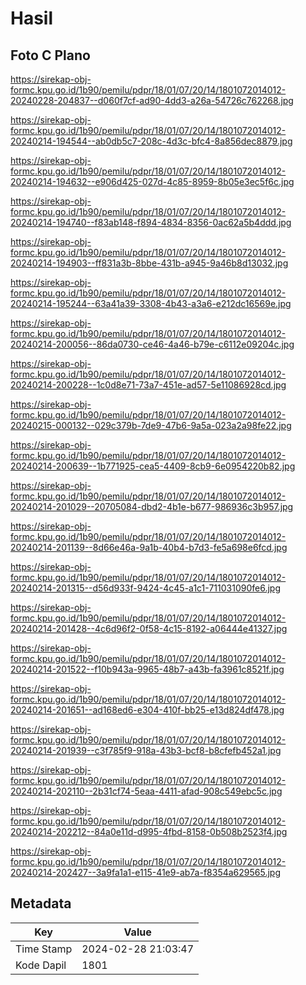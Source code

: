 # Hasil

## Foto C Plano

https://sirekap-obj-formc.kpu.go.id/1b90/pemilu/pdpr/18/01/07/20/14/1801072014012-20240228-204837--d060f7cf-ad90-4dd3-a26a-54726c762268.jpg

https://sirekap-obj-formc.kpu.go.id/1b90/pemilu/pdpr/18/01/07/20/14/1801072014012-20240214-194544--ab0db5c7-208c-4d3c-bfc4-8a856dec8879.jpg

https://sirekap-obj-formc.kpu.go.id/1b90/pemilu/pdpr/18/01/07/20/14/1801072014012-20240214-194632--e906d425-027d-4c85-8959-8b05e3ec5f6c.jpg

https://sirekap-obj-formc.kpu.go.id/1b90/pemilu/pdpr/18/01/07/20/14/1801072014012-20240214-194740--f83ab148-f894-4834-8356-0ac62a5b4ddd.jpg

https://sirekap-obj-formc.kpu.go.id/1b90/pemilu/pdpr/18/01/07/20/14/1801072014012-20240214-194903--ff831a3b-8bbe-431b-a945-9a46b8d13032.jpg

https://sirekap-obj-formc.kpu.go.id/1b90/pemilu/pdpr/18/01/07/20/14/1801072014012-20240214-195244--63a41a39-3308-4b43-a3a6-e212dc16569e.jpg

https://sirekap-obj-formc.kpu.go.id/1b90/pemilu/pdpr/18/01/07/20/14/1801072014012-20240214-200056--86da0730-ce46-4a46-b79e-c6112e09204c.jpg

https://sirekap-obj-formc.kpu.go.id/1b90/pemilu/pdpr/18/01/07/20/14/1801072014012-20240214-200228--1c0d8e71-73a7-451e-ad57-5e11086928cd.jpg

https://sirekap-obj-formc.kpu.go.id/1b90/pemilu/pdpr/18/01/07/20/14/1801072014012-20240215-000132--029c379b-7de9-47b6-9a5a-023a2a98fe22.jpg

https://sirekap-obj-formc.kpu.go.id/1b90/pemilu/pdpr/18/01/07/20/14/1801072014012-20240214-200639--1b771925-cea5-4409-8cb9-6e0954220b82.jpg

https://sirekap-obj-formc.kpu.go.id/1b90/pemilu/pdpr/18/01/07/20/14/1801072014012-20240214-201029--20705084-dbd2-4b1e-b677-986936c3b957.jpg

https://sirekap-obj-formc.kpu.go.id/1b90/pemilu/pdpr/18/01/07/20/14/1801072014012-20240214-201139--8d66e46a-9a1b-40b4-b7d3-fe5a698e6fcd.jpg

https://sirekap-obj-formc.kpu.go.id/1b90/pemilu/pdpr/18/01/07/20/14/1801072014012-20240214-201315--d56d933f-9424-4c45-a1c1-711031090fe6.jpg

https://sirekap-obj-formc.kpu.go.id/1b90/pemilu/pdpr/18/01/07/20/14/1801072014012-20240214-201428--4c6d96f2-0f58-4c15-8192-a06444e41327.jpg

https://sirekap-obj-formc.kpu.go.id/1b90/pemilu/pdpr/18/01/07/20/14/1801072014012-20240214-201522--f10b943a-9965-48b7-a43b-fa3961c8521f.jpg

https://sirekap-obj-formc.kpu.go.id/1b90/pemilu/pdpr/18/01/07/20/14/1801072014012-20240214-201651--ad168ed6-e304-410f-bb25-e13d824df478.jpg

https://sirekap-obj-formc.kpu.go.id/1b90/pemilu/pdpr/18/01/07/20/14/1801072014012-20240214-201939--c3f785f9-918a-43b3-bcf8-b8cfefb452a1.jpg

https://sirekap-obj-formc.kpu.go.id/1b90/pemilu/pdpr/18/01/07/20/14/1801072014012-20240214-202110--2b31cf74-5eaa-4411-afad-908c549ebc5c.jpg

https://sirekap-obj-formc.kpu.go.id/1b90/pemilu/pdpr/18/01/07/20/14/1801072014012-20240214-202212--84a0e11d-d995-4fbd-8158-0b508b2523f4.jpg

https://sirekap-obj-formc.kpu.go.id/1b90/pemilu/pdpr/18/01/07/20/14/1801072014012-20240214-202427--3a9fa1a1-e115-41e9-ab7a-f8354a629565.jpg


## Metadata

| Key        | Value               |
| ---------- | ------------------- |
| Time Stamp | 2024-02-28 21:03:47 |
| Kode Dapil | 1801                |



